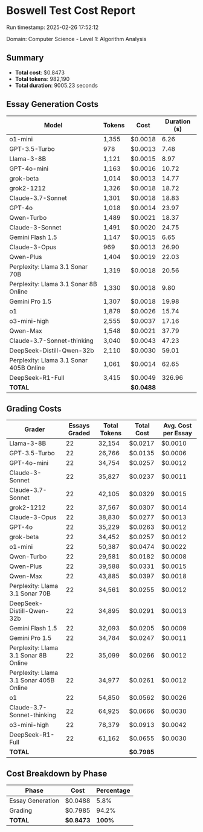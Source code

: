 # Boswell Test Cost Report

Run timestamp: 2025-02-26 17:52:12

Domain: Computer Science - Level 1: Algorithm Analysis

## Summary

- **Total cost**: $0.8473
- **Total tokens**: 982,190
- **Total duration**: 9005.23 seconds

## Essay Generation Costs

| Model | Tokens | Cost | Duration (s) |
|-------|--------|------|--------------|
| o1-mini | 1,355 | $0.0018 | 6.26 |
| GPT-3.5-Turbo | 978 | $0.0013 | 7.48 |
| Llama-3-8B | 1,121 | $0.0015 | 8.97 |
| GPT-4o-mini | 1,163 | $0.0016 | 10.72 |
| grok-beta | 1,014 | $0.0013 | 14.77 |
| grok2-1212 | 1,326 | $0.0018 | 18.72 |
| Claude-3.7-Sonnet | 1,301 | $0.0018 | 18.83 |
| GPT-4o | 1,018 | $0.0014 | 23.97 |
| Qwen-Turbo | 1,489 | $0.0021 | 18.37 |
| Claude-3-Sonnet | 1,491 | $0.0020 | 24.75 |
| Gemini Flash 1.5 | 1,147 | $0.0015 | 6.65 |
| Claude-3-Opus | 969 | $0.0013 | 26.90 |
| Qwen-Plus | 1,404 | $0.0019 | 22.03 |
| Perplexity: Llama 3.1 Sonar 70B | 1,319 | $0.0018 | 20.56 |
| Perplexity: Llama 3.1 Sonar 8B Online | 1,330 | $0.0018 | 9.80 |
| Gemini Pro 1.5 | 1,307 | $0.0018 | 19.98 |
| o1 | 1,879 | $0.0026 | 15.74 |
| o3-mini-high | 2,555 | $0.0037 | 17.16 |
| Qwen-Max | 1,548 | $0.0021 | 37.79 |
| Claude-3.7-Sonnet-thinking | 3,040 | $0.0043 | 47.23 |
| DeepSeek-Distill-Qwen-32b | 2,110 | $0.0030 | 59.01 |
| Perplexity: Llama 3.1 Sonar 405B Online | 1,061 | $0.0014 | 62.65 |
| DeepSeek-R1-Full | 3,415 | $0.0049 | 326.96 |
| **TOTAL** | | **$0.0488** | |

## Grading Costs

| Grader | Essays Graded | Total Tokens | Total Cost | Avg. Cost per Essay |
|--------|---------------|--------------|------------|---------------------|
| Llama-3-8B | 22 | 32,154 | $0.0217 | $0.0010 |
| GPT-3.5-Turbo | 22 | 26,766 | $0.0135 | $0.0006 |
| GPT-4o-mini | 22 | 34,754 | $0.0257 | $0.0012 |
| Claude-3-Sonnet | 22 | 35,827 | $0.0237 | $0.0011 |
| Claude-3.7-Sonnet | 22 | 42,105 | $0.0329 | $0.0015 |
| grok2-1212 | 22 | 37,567 | $0.0307 | $0.0014 |
| Claude-3-Opus | 22 | 38,830 | $0.0277 | $0.0013 |
| GPT-4o | 22 | 35,229 | $0.0263 | $0.0012 |
| grok-beta | 22 | 34,452 | $0.0257 | $0.0012 |
| o1-mini | 22 | 50,387 | $0.0474 | $0.0022 |
| Qwen-Turbo | 22 | 29,581 | $0.0182 | $0.0008 |
| Qwen-Plus | 22 | 39,588 | $0.0331 | $0.0015 |
| Qwen-Max | 22 | 43,885 | $0.0397 | $0.0018 |
| Perplexity: Llama 3.1 Sonar 70B | 22 | 34,561 | $0.0255 | $0.0012 |
| DeepSeek-Distill-Qwen-32b | 22 | 34,895 | $0.0291 | $0.0013 |
| Gemini Flash 1.5 | 22 | 32,093 | $0.0205 | $0.0009 |
| Gemini Pro 1.5 | 22 | 34,784 | $0.0247 | $0.0011 |
| Perplexity: Llama 3.1 Sonar 8B Online | 22 | 35,099 | $0.0266 | $0.0012 |
| Perplexity: Llama 3.1 Sonar 405B Online | 22 | 34,977 | $0.0261 | $0.0012 |
| o1 | 22 | 54,850 | $0.0562 | $0.0026 |
| Claude-3.7-Sonnet-thinking | 22 | 64,925 | $0.0666 | $0.0030 |
| o3-mini-high | 22 | 78,379 | $0.0913 | $0.0042 |
| DeepSeek-R1-Full | 22 | 61,162 | $0.0655 | $0.0030 |
| **TOTAL** | | | **$0.7985** | |

## Cost Breakdown by Phase

| Phase | Cost | Percentage |
|-------|------|------------|
| Essay Generation | $0.0488 | 5.8% |
| Grading | $0.7985 | 94.2% |
| **TOTAL** | **$0.8473** | **100%** |